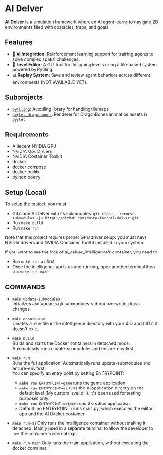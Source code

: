 # AI Delver

**AI Delver** is a simulation framework where an AI agent learns to navigate 2D environments filled with obstacles, traps, and goals.

## Features

- 🧠 **AI Integration**: Reinforcement learning support for training agents to solve complex spatial challenges.
- 🧱 **Level Editor**: A GUI tool for designing levels using a tile-based system powered by Pytiling.
- 📊 **Replay System**: Save and review agent behaviors across different environments (NOT AVAILABLE YET).

## Subprojects

- [`pytiling`](https://github.com/dante-ferr/pytiling.git): Autotiling library for handling tilemaps.
- [`pyglet_dragonbones`](https://github.com/dante-ferr/pyglet-dragonbones.git): Renderer for DragonBones animation assets in `pyglet`.

## Requirements

- A decent NVIDIA GPU
- NVIDIA Gpu Drivers
- NVIDIA Container Toolkit
- docker
- docker compose
- docker buildx
- python poetry

## Setup (Local)
            
To setup the project, you must:

- Git clone Ai Delver with its submodules: `git clone --recurse-submodules -j8 https://github.com/dante-ferr/ai-delver.git`
- Run `make build`
- Run `make run`

Note that this project requires proper GPU driver setup: you must have NVIDIA drivers and NVIDIA Container Toolkit installed in your system.

If you want to see the logs of ai_delver_intelligence's container, you need to:

- Run `make run-ai` first
- Once the intelligence api is up and running, open another terminal then run `make run-main`

## COMMANDS

- `make update-submodules`  
  Initializes and updates git submodules without overwriting local changes.

- `make ensure-env`  
  Creates a .env file in the intelligence directory with your UID and GID if it doesn't exist.

- `make build`  
  Builds and starts the Docker containers in detached mode. Automatically runs update-submodules and ensure-env first.

- `make run`  
  Runs the full application. Automatically runs update-submodules and ensure-env first.  
  You can specify an entry point by setting ENTRYPOINT:

  - `make run ENTRYPOINT=game` runs the game application
  - `make run ENTRYPOINT=ai` runs the AI application directly on the default level (My custom level.dill). It's been used for testing purposes only.
  - `make run ENTRYPOINT=editor` runs the editor application
  - Default (no ENTRYPOINT) runs main.py, which executes the editor app and the AI Docker container

- `make run-ai`
  Only runs the intelligence container, without making it detached. Mainly used in a separate terminal to allow the developer to see the container's internal logs.

- `make run-main`
  Only runs the main application, without executing the docker container.

```

```
